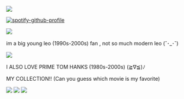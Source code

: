 ![](https://komarev.com/ghpvc/?username=your-github-username&abbreviated=true)

[![spotify-github-profile](https://spotify-github-profile.kittinanx.com/api/view?uid=wawr7uc2p4tz3bz7gesudnppv&cover_image=true&theme=natemoo-re&show_offline=false&background_color=121212&interchange=false&bar_color=6a8cb9&bar_color_cover=false)](https://github.com/kittinan/spotify-github-profile)

![](https://i.postimg.cc/LsrRwbpb/tumblr-pmxahp-Vmg91u675kj-1280.jpg)



im a big young leo (1990s-2000s) fan , not so much modern leo (˘･_･˘)


![](https://i.postimg.cc/cHFQmwYT/sub-buzz-22410-1477497728-2.jpg)

I ALSO LOVE PRIME TOM HANKS (1980s-2000s) (≧∇≦)ﾉ

MY COLLECTION!! (Can you guess which movie is my favorite)

![](https://i.postimg.cc/SK8xGM28/IMG-0388.jpg)
![](https://i.postimg.cc/ydQtgf1T/IMG-0387.jpg)
![](https://i.postimg.cc/wTcPDTjv/IMG-0386.jpg)
